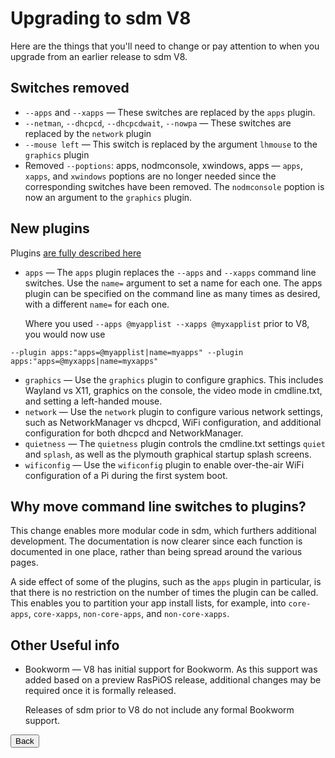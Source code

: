 # Upgrading to sdm V8

Here are the things that you'll need to change or pay attention to when you upgrade from an earlier release to sdm V8.

## Switches removed

* `--apps` and `--xapps` &mdash; These switches are replaced by the `apps` plugin. 
* `--netman`, `--dhcpcd`, `--dhcpcdwait`, `--nowpa` &mdash; These switches are replaced by the `network` plugin
* `--mouse left` &mdash; This switch is replaced by the argument `lhmouse` to the `graphics` plugin
* Removed `--poptions`: apps, nodmconsole, xwindows, apps &mdash; `apps`, `xapps`, and `xwindows` poptions are no longer needed since the corresponding switches have been removed. The `nodmconsole` poption is now an argument to the `graphics` plugin.

## New plugins

Plugins <a href="Plugins.md">are fully described here</a>

* `apps` &mdash; The `apps` plugin replaces the `--apps` and `--xapps` command line switches. Use the `name=` argument to set a name for each one. The apps plugin can be specified on the command line as many times as desired, with a different `name=` for each one.

  Where you used `--apps @myapplist --xapps @myxapplist` prior to V8, you would now use

```
--plugin apps:"apps=@myapplist|name=myapps" --plugin apps:"apps=@myxapps|name=myxapps"
```
  
* `graphics` &mdash; Use the `graphics` plugin to configure graphics. This includes Wayland vs X11, graphics on the console, the video mode in cmdline.txt, and setting a left-handed mouse.
* `network` &mdash; Use the `network` plugin to configure various network settings, such as NetworkManager vs dhcpcd, WiFi configuration, and additional configuration for both dhcpcd and NetworkManager.
* `quietness` &mdash; The `quietness` plugin controls the cmdline.txt settings `quiet` and `splash`, as well as the plymouth graphical startup splash screens.
* `wificonfig` &mdash; Use the `wificonfig` plugin to enable over-the-air WiFi configuration of a Pi during the first system boot.

## Why move command line switches to plugins?

This change enables more modular code in sdm, which furthers additional development. The documentation is now clearer since each function is documented in one place, rather than being spread around the various pages.

A side effect of some of the plugins, such as the `apps` plugin in particular, is that there is no restriction on the number of times the plugin can be called. This enables you to partition your app install lists, for example, into `core-apps`, `core-xapps`, `non-core-apps`, and `non-core-xapps`.


## Other Useful info

* Bookworm &mdash; V8 has initial support for Bookworm. As this support was added based on a preview RasPiOS release, additional changes may be required once it is formally released.

  Releases of sdm prior to V8 do not include any formal Bookworm support.

<form>
<input type="button" value="Back" onclick="history.back()">
</form>
